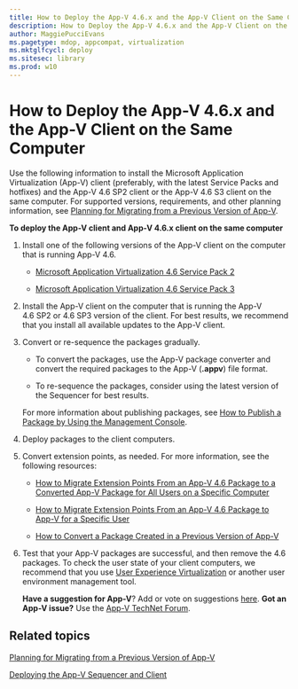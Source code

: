 ```yaml
---
title: How to Deploy the App-V 4.6.x and the App-V Client on the Same Computer (Windows 10)
description: How to Deploy the App-V 4.6.x and the App-V Client on the Same Computer
author: MaggiePucciEvans
ms.pagetype: mdop, appcompat, virtualization
ms.mktglfcycl: deploy
ms.sitesec: library
ms.prod: w10
---
```



# How to Deploy the App-V 4.6.x and the App-V Client on the Same Computer


Use the following information to install the Microsoft Application Virtualization (App-V) client (preferably, with the latest Service Packs and hotfixes) and the App-V 4.6 SP2 client or the App-V 4.6 S3 client on the same computer. For supported versions, requirements, and other planning information, see [Planning for Migrating from a Previous Version of App-V](appv-planning-for-migrating-from-a-previous-version-of-appv.md).

**To deploy the App-V client and App-V 4.6.x client on the same computer**

1.  Install one of the following versions of the App-V client on the computer that is running App-V 4.6.

    -   [Microsoft Application Virtualization 4.6 Service Pack 2](http://go.microsoft.com/fwlink/?LinkId=262687)

    -   [Microsoft Application Virtualization 4.6 Service Pack 3](http://www.microsoft.com/download/details.aspx?id=41187)

2.  Install the App-V client on the computer that is running the App-V 4.6 SP2 or 4.6 SP3 version of the client. For best results, we recommend that you install all available updates to the App-V client.

3.  Convert or re-sequence the packages gradually.

    -   To convert the packages, use the App-V package converter and convert the required packages to the App-V (**.appv**) file format.

    -   To re-sequence the packages, consider using the latest version of the Sequencer for best results.

    For more information about publishing packages, see [How to Publish a Package by Using the Management Console](appv-publish-a-packages-with-the-management-console.md).

4.  Deploy packages to the client computers.

5.  Convert extension points, as needed. For more information, see the following resources:

    -   [How to Migrate Extension Points From an App-V 4.6 Package to a Converted App-V Package for All Users on a Specific Computer](appv-migrate-extension-points-from-an-appv-46-sp2-package-to-a-converted-appv-51-package-for-all-users-on-a-specific-computer.md)

    -   [How to Migrate Extension Points From an App-V 4.6 Package to App-V for a Specific User](appv-migrate-extension-points-from-an-appv-46-sp2-package-to-appv-51-for-a-specific-user.md)

    -   [How to Convert a Package Created in a Previous Version of App-V](appv-convert-a-package-created-in-a-previous-version-of-appv.md)

6.  Test that your App-V packages are successful, and then remove the 4.6 packages. To check the user state of your client computers, we recommend that you use [User Experience Virtualization](http://technet.microsoft.com/library/dn458947.aspx) or another user environment management tool.

    **Have a suggestion for App-V**? Add or vote on suggestions [here](http://appv.uservoice.com/forums/280448-microsoft-application-virtualization). **Got an App-V issue?** Use the [App-V TechNet Forum](https://social.technet.microsoft.com/Forums/en-US/home?forum=mdopappv).

## Related topics


[Planning for Migrating from a Previous Version of App-V](appv-planning-for-migrating-from-a-previous-version-of-appv.md)

[Deploying the App-V Sequencer and Client](appv-deploying-the-appv-sequencer-and-client.md)

 

 





